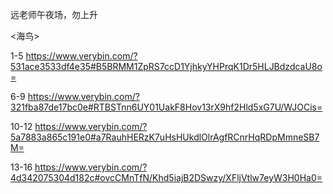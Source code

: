 远老师午夜场，勿上升

<海鸟>

1-5  https://www.verybin.com/?531ace3533df4e35#B5BRMM1ZpRS7ccD1YjhkyYHPrqK1Dr5HLJBdzdcaU8o=

6-9 https://www.verybin.com/?321fba87de17bc0e#RTBSTnn6UY01UakF8Hov13rX9hf2Hld5xG7U/WJOCis=

10-12 https://www.verybin.com/?5a7883a865c191e0#a7RauhHERzK7uHsHUkdlOlrAgfRCnrHqRDpMmneSB7M=

13-16 https://www.verybin.com/?4d342075304d182c#ovcCMnTfN/Khd5iajB2DSwzy/XFljVtlw7eyW3H0Ha0=
